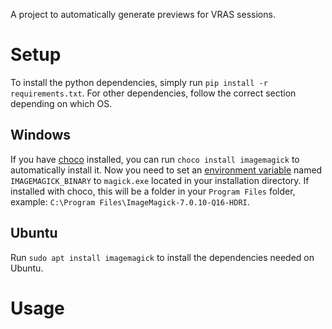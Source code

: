A project to automatically generate previews for VRAS sessions. 
# Setup 
To install the python dependencies, simply run `pip install -r requirements.txt`. 
For other dependencies, follow the correct section depending on which OS.
## Windows
If you have [choco](https://chocolatey.org/) installed, you can run `choco install imagemagick` to automatically install it. 
Now you need to set an [environment variable]() named `IMAGEMAGICK_BINARY` to `magick.exe` located in your installation directory. If installed with choco, this will be a folder in your `Program Files` folder, example: `C:\Program Files\ImageMagick-7.0.10-Q16-HDRI`.
## Ubuntu
Run `sudo apt install imagemagick` to install the dependencies needed on Ubuntu. 
# Usage 